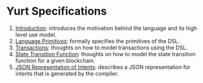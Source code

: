 # Yurt Specifications

1. [Introduction](introduction.md): introduces the motivation behind the language and its high level use model.
1. [Language Primitives](language_primitives.md): formally specifies the primitives of the DSL.
1. [Transactions](transactions.md): thoughts on how to model transactions using the DSL.
1. [State Transition Function](state_transition_function.md): thoughts on how to model the state transition function for a given blockchain.
1. [JSON Representation of Intents](json_intents.md): describes a JSON representation for intents that is generated by the compiler.
